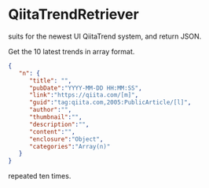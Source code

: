 # QiitaTrendRetriever
suits for the newest UI QiitaTrend system, and return JSON.

Get the 10 latest trends in array format.

```json
{
   "n": {
      "title": "",
      "pubDate":"YYYY-MM-DD HH:MM:SS",
      "link":"https://qiita.com/[m]",
      "guid":"tag:qiita.com,2005:PublicArticle/[l]",
      "author":"",
      "thumbnail":"",
      "description":"",
      "content":"",
      "enclosure":"Object",
      "categories":"Array(n)"
   }
}
```

repeated ten times.
